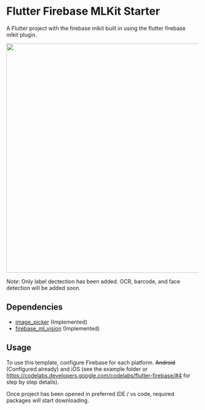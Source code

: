 # Flutter Firebase MLKit Starter

A Flutter project with the firebase mlkit built in using the flutter firebase mlkit plugin.

<img src="https://firebasestorage.googleapis.com/v0/b/ml-kit-starters.appspot.com/o/Screenshot_20181121-083447.jpg?alt=media&token=c388df5a-c6a8-4ed7-af4f-89ef9aeae1c6" height="600" />

*Note*: Only label dectection has been added. OCR, barcode, and face detection will be added soon.

## Dependencies
  - [image_picker](https://pub.dartlang.org/packages/image_picker) (Implemented)
  - [firebase_ml_vision](https://pub.dartlang.org/packages/firebase_ml_vision) (Implemented)

## Usage

To use this template, configure Firebase for each platform. ~~Android~~ (Configured already) and iOS (see the example folder or https://codelabs.developers.google.com/codelabs/flutter-firebase/#4 for step by step details).

Once project has been opened in preferred IDE / vs code, required packages will start downloading.

